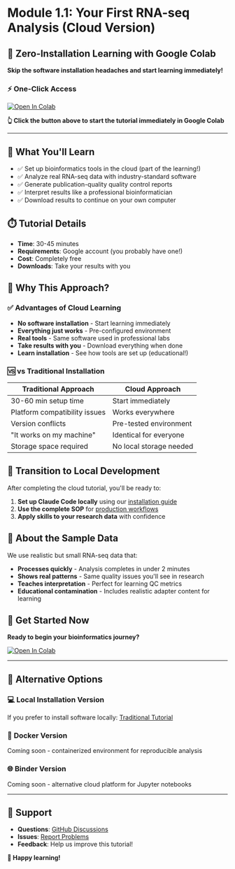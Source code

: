 # Module 1.1: Your First RNA-seq Analysis (Cloud Version)

## 🚀 Zero-Installation Learning with Google Colab

**Skip the software installation headaches and start learning immediately!**

### ⚡ One-Click Access
[![Open In Colab](https://colab.research.google.com/assets/colab-badge.svg)](https://colab.research.google.com/github/shandley/claude-for-bioinformatics/blob/master/guided-tutorials/01-first-rnaseq-analysis/Module_1_1_RNA_seq_Analysis.ipynb)

**👆 Click the button above to start the tutorial immediately in Google Colab**

---

## 🎯 What You'll Learn
- ✅ Set up bioinformatics tools in the cloud (part of the learning!)
- ✅ Analyze real RNA-seq data with industry-standard software
- ✅ Generate publication-quality quality control reports
- ✅ Interpret results like a professional bioinformatician
- ✅ Download results to continue on your own computer

## ⏱️ Tutorial Details
- **Time**: 30-45 minutes
- **Requirements**: Google account (you probably have one!)
- **Cost**: Completely free
- **Downloads**: Take your results with you

## 🌟 Why This Approach?

### ✅ **Advantages of Cloud Learning**
- **No software installation** - Start learning immediately
- **Everything just works** - Pre-configured environment
- **Real tools** - Same software used in professional labs
- **Take results with you** - Download everything when done
- **Learn installation** - See how tools are set up (educational!)

### 🆚 **vs Traditional Installation**
| Traditional Approach | Cloud Approach |
|---------------------|----------------|
| 30-60 min setup time | Start immediately |
| Platform compatibility issues | Works everywhere |
| Version conflicts | Pre-tested environment |
| "It works on my machine" | Identical for everyone |
| Storage space required | No local storage needed |

## 🔄 Transition to Local Development

After completing the cloud tutorial, you'll be ready to:
1. **Set up Claude Code locally** using our [installation guide](../../claude-code-best-practices.md)
2. **Use the complete SOP** for [production workflows](../../Claude_Code_Bioinformatics_SOP.md)
3. **Apply skills to your research data** with confidence

## 🧬 About the Sample Data

We use realistic but small RNA-seq data that:
- **Processes quickly** - Analysis completes in under 2 minutes
- **Shows real patterns** - Same quality issues you'll see in research
- **Teaches interpretation** - Perfect for learning QC metrics
- **Educational contamination** - Includes realistic adapter content for learning

## 🚀 Get Started Now

**Ready to begin your bioinformatics journey?**

[![Open In Colab](https://colab.research.google.com/assets/colab-badge.svg)](https://colab.research.google.com/github/shandley/claude-for-bioinformatics/blob/master/guided-tutorials/01-first-rnaseq-analysis/Module_1_1_RNA_seq_Analysis.ipynb)

---

## 🔧 Alternative Options

### 💻 **Local Installation Version**
If you prefer to install software locally: [Traditional Tutorial](README.md)

### 🐳 **Docker Version** 
Coming soon - containerized environment for reproducible analysis

### 🌐 **Binder Version**
Coming soon - alternative cloud platform for Jupyter notebooks

---

## 💬 Support

- **Questions**: [GitHub Discussions](https://github.com/shandley/claude-for-bioinformatics/discussions)
- **Issues**: [Report Problems](https://github.com/shandley/claude-for-bioinformatics/issues)
- **Feedback**: Help us improve this tutorial!

**🎉 Happy learning!**